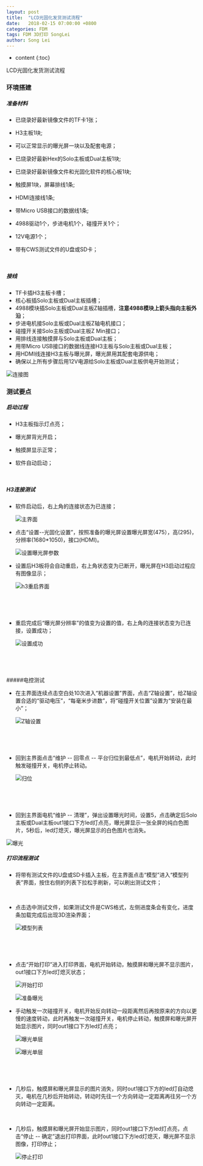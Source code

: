 ```yaml
---
layout: post
title:  "LCD光固化发货测试流程"
date:   2018-02-15 07:00:00 +0800
categories: FDM 
tags: FDM 3D打印 SongLei
author: Song Lei
---
```


* content
{:toc}

LCD光固化发货测试流程



### 环境搭建

##### 准备材料

- 已烧录好最新镜像文件的TF卡1张；


- H3主板1块;

- 可以正常显示的曝光屏一块以及配套电源；

- 已烧录好最新Hex的Solo主板或Dual主板1块;

- 已烧录好最新镜像文件和光固化软件的核心板1块;

- 触摸屏1块，屏幕排线1条;

- HDMI连接线1条;

- 带Micro USB接口的数据线1条;

- 4988驱动1个，步进电机1个，碰撞开关1个；

- 12V电源1个；

- 带有CWS测试文件的U盘或SD卡；

  ​

##### 接线

* TF卡插H3主板卡槽；
* 核心板插Solo主板或Dual主板插槽；
* 4988模块插Solo主板或Dual主板Z轴插槽，**注意4988模块上箭头指向主板外沿**；
* 步进电机接Solo主板或Dual主板Z轴电机接口；
* 碰撞开关接Solo主板或Dual主板Z Min接口；
* 用排线连接触摸屏与Solo主板或Dual主板；
* 用带Micro USB接口的数据线连接H3主板与Solo主板或Dual主板；
* 用HDMI线连接H3主板与曝光屏，曝光屏用其配套电源供电；
* 确保以上所有步骤后用12V电源给Solo主板或Dual主板供电开始测试；

![连接图]({{site.baseurl}}/images/dlp_in_circuit.jpg)



### 测试要点

##### 启动过程

- H3主板指示灯点亮；

- 曝光屏背光开启；

- 触摸屏显示正常；

- 软件自动启动；

  ​

##### H3连接测试

- 软件启动后，右上角的连接状态为已连接；

  ![主界面]({{site.baseurl}}/images/main_page.png)






- 点击“设置--光固化设置”，按照准备的曝光屏设置曝光屏宽(475），高(295)，分辨率(1680*1050)，接口(HDMI)。

  ![设置曝光屏参数]({{site.baseurl}}/images/set_resolution.png)





- 设置后H3板将会自动重启，右上角状态变为已断开，曝光屏在H3启动过程应有图像显示；

  ![h3重启界面]({{site.baseurl}}/images/h3_reboot.jpg)

  ​

  ​

- 重启完成后“曝光屏分辨率”的值变为设置的值，右上角的连接状态变为已连接，设置成功；

  ![设置成功]({{site.baseurl}}/images/set_resolution_success.png)

  ​

  ​

#####电控测试

* 在主界面连续点击空白处10次进入“机器设置”界面，点击“Z轴设置”，给Z轴设置合适的“驱动电压”，“每毫米步进数”，将“碰撞开关位置”设置为“安装在最小”；

  ![Z轴设置]({{site.baseurl}}/images/axis_z_config.png)

  ​

  ​

* 回到主界面点击“维护 -- 回零点 -- 平台归位到最低点”，电机开始转动，此时触发碰撞开关，电机停止转动。

  ![归位]({{site.baseurl}}/images/home_axis.png)

  ​

  ​

* 回到主界面电机“维护 -- 清理”，弹出设置曝光时间，设置5，点击确定后Solo主板或Dual主板out1接口下方led灯点亮，曝光屏显示一张全屏的纯白色图片，5秒后，led灯熄灭，曝光屏显示的白色图片也消失。


![曝光]({{site.baseurl}}/images/expose_full_screen.png)





##### 打印流程测试

* 将带有测试文件的U盘或SD卡插入主板，在主界面点击“模型”进入“模型列表”界面，按住右侧的列表下拉松手刷新，可以刷出测试文件；

  ​

* 点击选中测试文件，如果测试文件是CWS格式，左侧进度条会有变化，进度条加载完成后出现3D渲染界面；

  ![模型列表]({{site.baseurl}}/images/model_list.png)

  ​

  ​

* 点击“开始打印”进入打印界面，电机开始转动，触摸屏和曝光屏不显示图片，out1接口下方led灯熄灭状态；

  ![开始打印]({{site.baseurl}}/images/ready_expose.png)

  ![准备曝光]({{site.baseurl}}/images/out1_close.jpg)






* 手动触发一次碰撞开关，电机开始反向转动一段距离然后再按原来的方向以更慢的速度转动，此时再触发一次碰撞开关，电机停止转动，触摸屏和曝光屏开始显示图片，同时out1接口下方led灯点亮；

  ![曝光单层]({{site.baseurl}}/images/expose_layer.png)

  ![曝光单层]({{site.baseurl}}/images/out1_open.jpg)

  ​

  ​

* 几秒后，触摸屏和曝光屏显示的图片消失，同时out1接口下方的led灯自动熄灭，电机在几秒后开始转动，转动时先往一个方向转动一定距离再往另一个方向转动一定距离。

  ​

* 几秒后，触摸屏和曝光屏开始显示图片，同时out1接口下方led灯点亮，点击“停止 -- 确定”退出打印界面，此时out1接口下方led灯熄灭，曝光屏不显示图像，打印停止；

  ![停止打印]({{site.baseurl}}/images/stop_print.png)

  ​

  ​





